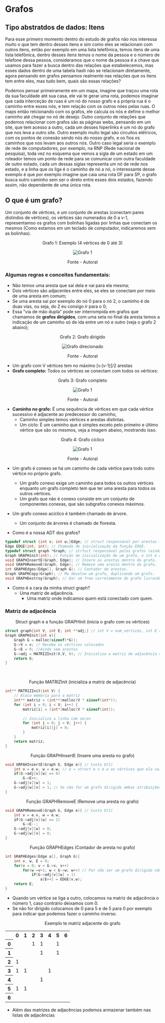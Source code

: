 # Grafos

## Tipo abstratdos de dados: Itens 

<p>Para esse primeiro momento dentro do estudo de grafos não nos interessa muito o que tem dentro desses itens e sim como eles se relacionam com outros itens, então por exemplo em uma lista telefônica, temos itens de uma lista telefônica, dentro desses itens temos o nome da pessoa e o número de telefone dessa pessoa, consideramos que o nome da pessoa é a chave que usamos para fazer a busca dentro das relações que estabelecemos, mas esses dados dentro de uma tabela hash não se relacionam diretamente, agora pensando em grafos pensamos realmente nas relações que os itens tem entre eles, mas tudo bem, quais são essas relações?</p> 
<p> Podemos pensar primeiramente em um mapa, imagine que traçou uma rota da sua faculdade até sua casa, ele vai te gerar uma rota, podemos imaginar que cada interceção de ruas é um nó do nosso grafo e a própria rua é o caminho entre esses nós, e tem relação com os outros nóes pelas ruas. O maps então relcionando com os grafos, ele calcula os nós e define o melhor caminho até chegar no nó de desejo. Outro conjunto de relações que podemos relacionar com grafos são as páginas webs, pensando em um site, que tem acesso a outro, cada um desses hiperlinks é um nó do grafo que nos leva a outro site. Outro exemplo muito legal são circuitos elétricos, com os pontos de conexão sendo nós do nosso grafo, e os fios os caminhos que nos levam aos outros nós. Outro caso legal seria o exemplo de rede de computadores, por exemplo, na RNP (Rede nacional de pesquisa), toda vez no esquema que vemos a sigla de um estado em um roteador temos um ponto de rede para se comunicar com outra faculdade de outro estado, cada um dessas siglas representa um nó de rede nos estado, e a linha que os liga é o caminho de nó a nó, o interessante desse exemplo é que por exemplo imagine que caia uma rota DF para SP, o grafo busca outro caminho sem ser o direto entre esses dois estados, fazendo assim, não dependente de uma única rota.</p>  

## O que é um grafo? 

<p>Um conjunto de vértices, e um conjunto de arestas (conectam pares distindos de vértices), os vértices são numerados de 0 a v-1, representamso os grafos com bolinhas ligadas por linhas que conectam os mesmos (Como estamos em um teclado de computador, indicaremos sem as bolinhas). </p> 

<div style="text-align: center;">
    <p>Grafo 1: Exemplo (4 vértices de 0 até 3)</p>
    <img src="../../assets/grafos/grafo_1.png" alt="Grafo 1">
    <p>Fonte - Autoral</p>
</div>

### Algumas regras e conceitos fundamentais: 

- Não temos uma aresta que sai dela e vai para ela mesma; 
- Dois vértices são adjacentes entre eles, se eles se conectam por meio de uma aresta em comum; 
- Se uma aresta sai por exemplo do nó 0 para o nó 2, o caminho é de duas vias, ou seja, do 2 eu consigo ir para o 0; 
- Essa "via de mão dupla" pode ser interrompida em grafos que chamamos de **grafos dirigidos**, com uma seta no final da aresta temos a indicação de um caminho só de ida entre um nó e outro (veja o grafo 2 abaixo); 

<div style="text-align: center;">
    <p>Grafo 2: Grafo dirigido</p>
    <img src="../../assets/grafos/grafo_dirigido.png" alt="Grafo direcionado">
    <p>Fonte - Autoral</p>
</div>

- Um grafo com V vértices tem no máximo [v.(v-1)]/2 arestas
- **Grafo completo:** Todos os vértices se conectam com todos os vértices:

<div style="text-align: center;">
    <p>Grafo 3: Grafo completo</p>
    <img src="../../assets/grafos/grafo_completo.png" alt="Grafo 1">
    <p>Fonte - Autoral</p>
</div>

- **Caminho no grafo:** É uma sequência de vértices em que cada vértice sucessivo é adjacente ao predecessor do caminho, 
    - Caminho simples temos vértices e arestas distintas.
    - Um ciclo: É um caminho que é simples exceto pelo primeiro e último vértice que são os mesmos, veja a imagem abaixo, mostrando isso.

<div style="text-align: center;">
    <p>Grafo 4: Grafo cíclico</p>
    <img src="../../assets/grafos/grafo_ciclico.png" alt="Grafo 1">
    <p>Fonte - Autoral</p>
</div>

- Um grafo é conexo se há um caminho de cada vértice para todo outro vértice no próprio grafo.
    - Um grafo conexo exige um caminho para todos os outros vértices enquanto um grafo completo tem que ter uma aresta para todos os outros vértices.
    - Um grafo que não é conexo consiste em um conjunto de componentes conexas, que são subgrafos conexos máximos.

- Um grafo conexo acíclico é também chamado de árvore.
    - Um conjunto de árvores é chamado de floresta.

- Como é a nossa ADT dos grafos?

```C
typedef struct {int v; int w;}Edge; // struct responsável por arestas (v e w são os vértices que ela conecta).
Edge EDGE(int, int); // Chamada de inicialização da função EDGE.
typedef struct graph *Graph; // strfuct responsável pelos grafos (ainda não definida).
Graph GRAPHinit(int); // Função de inicialização de um grafo, o int é a quantidade de vértices.
void GRAPHInsertE(Graph, Edge); // Insere as arestas dentro do grafo.
void GRAPHRemoveE(Graph, Edge); // Remove uma aresta dentro do grafo.
int GRAPHEdges(Edge[], Graph G); // Contador de arestas.
Graph GRAPHCopy(Graph); // Me devolve um grafo, duplicando um grafo.
void GRAPHDestroy(Graph); // Dar um free corretamente do grafo livrando espaço.
```

- Como é a cara da minha struct graph?
    - Uma matriz de adjacência.
        - Uma matriz onde indicamos quem está conectado com quem.
### Matriz de adjacência
<p align="center">Struct graph e a função GRAPHInit (inicia o grafo com os vértices)</p>

```C
struct graph{int V, int E; int **adj;} // int V = num_vertices, int E = num_aretas, int **adj = matriz_de_adjagencia inicializada
Graph GRAPHInit(int v){
    Graph G = malloc(sizeof(*G));
    G->V = v; // Recebe os vértices colocados
    G->E = 0; //Ainda sem arestas
    G->adj = MATRIZInit(V,V, 0); // Inicializa a matriz de adjacência com 0's
    return G;
}

```
<br>
<p align="center">Função MATRIZInit (inicializa a matriz de adjacência)</p>

```C
int** MATRIZInit(int V) {
    // Aloca memória para a matriz
    int** matriz = (int**)malloc(V * sizeof(int*));
    for (int i = 0; i < V; i++) {
        matriz[i] = (int*)malloc(V * sizeof(int));
        
        // Inicializa a linha com zeros
        for (int j = 0; j < V; j++) {
            matriz[i][j] = 0;
        }
    }
    return matriz;
}
```

<p align="center">Função GRAPHInsertE (Insere uma aresta no grafo)</p>

```C
void GRPAHInsertE(Graph G, Edge e){ // Custo O(1)
    int v = e.v, w = e.w; // e = struct e v e w os vértices que ela vai atingir
    if(G->adj[v][w] == 0)
        G->E++;
    G->adj[v][w] = 1;
    G->adj[w][v] = 1; // Se não for um grafo dirigido ambas atribuições são verdade
}
```

<p align="center">Função GRAPHRemoveE (Remove uma aresta no grafo)</p>

```C
void GRAPHRemoveE(Graph G, Edge e){ // Custo O(1)
    int v = e.v, w = e.w;
    if(G->adj[v][w] == 1)
        G->E--;
    G->adj[v][w] = 0;
    G->adj[w][v] = 0; 
}
```

<p align="center">Função GRAPHEdges (Contador de aresta no grafo)</p>

```C
int GRAPHEdges(Edge a[], Graph G){ 
    int v, w, E = 0;
    for(v = 0; v < G->v; v++)
        for(w =v+1; w < G->w; w++) // Por não ser um grafo dirigido não precisamos olhar os vértices menores do que estamos analizando
            if(G->adj[v][w] = 1)
                a[E++] = EDGE(v,w);
    return E;
}
```

- Quando um vértice se liga a outro, colocamos na matriz de adjacência o número 1, caso contrário deixamos com 0.
- Se não for dirigido colocamos de 0 para 5 e de 5 para 0 por exemplo para indicar que podemos fazer o caminho inverso.

<p align="center">Exemplo te matriz adjacente do grafo</p>
<table>
    <tr>
        <th></th>
        <th>0</th>
        <th>1</th>
        <th>2</th>
        <th>3</th>
        <th>4</th>
        <th>5</th>
        <th>6</th>
    </tr>
    <tr>
        <th>0</th>
        <td></td>
        <td></td>
        <td>1</td>
        <td>1</td>
        <td></td>
        <td>1</td>
        <td></td>
    </tr>
    <tr>
        <th>1</th>
        <td></td>
        <td></td>
        <td></td>
        <td>1</td>
        <td></td>
        <td>1</td>
        <td></td>
    </tr>
    <tr>
        <th>2</th>
        <td>1</td>
        <td></td>
        <td></td>
        <td></td>
        <td></td>
        <td></td>
        <td></td>
    </tr>
    <tr>
        <th>3</th>
        <td>1</td>
        <td>1</td>
        <td></td>
        <td></td>
        <td>1</td>
        <td></td>
        <td></td>
    </tr>
    <tr>
        <th>4</th>
        <td></td>
        <td></td>
        <td></td>
        <td>1</td>
        <td></td>
        <td></td>
        <td></td>
    </tr>
    <tr>
        <th>5</th>
        <td>1</td>
        <td>1</td>
        <td></td>
        <td></td>
        <td></td>
        <td></td>
        <td></td>
    </tr>
        <tr>
        <th>6</th>
        <td></td>
        <td></td>
        <td></td>
        <td></td>
        <td></td>
        <td></td>
        <td></td>
    </tr>
</table>
 
- Além das matrizes de adjacências podemos armazenar também nas listas de adjacências